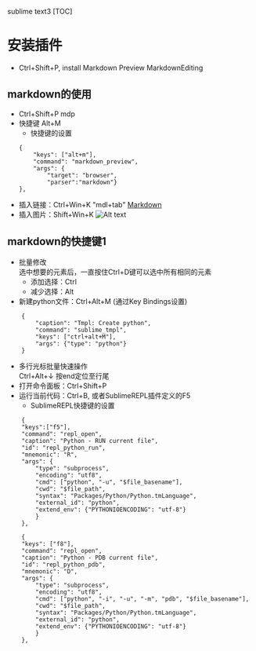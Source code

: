 sublime text3
[TOC]
# 安装插件
+ Ctrl+Shift+P, install
Markdown Preview
MarkdownEditing

## markdown的使用
+ Ctrl+Shift+P mdp
+ 快捷键 Alt+M
    + 快捷键的设置
    ```
    {
        "keys": ["alt+m"],
        "command": "markdown_preview",
        "args": {
            "target": "browser",
            "parser":"markdown"}
    },
    ```
+ 插入链接：Ctrl+Win+K
"mdl+tab"
[Markdown](https://blog.csdn.net/qazxswed807/article/details/51235792 "Sublime Markdown")
+ 插入图片：Shift+Win+K
![Alt text](/path/to/img.jpg "Optional title")

## markdown的快捷键1
+ 批量修改  
选中想要的元素后，一直按住Ctrl+D键可以选中所有相同的元素
    + 添加选择：Ctrl
    + 减少选择：Alt
+ 新建python文件：Ctrl+Alt+M (通过Key Bindings设置)
```
    {
        "caption": "Tmpl: Create python",
        "command": "sublime_tmpl",
        "keys": ["ctrl+alt+M"],
        "args": {"type": "python"}
    }
```
+ 多行光标批量快速操作  
    Ctrl+Alt+↓
    按end定位至行尾
+ 打开命令面板：Ctrl+Shift+P
+ 运行当前代码：Ctrl+B, 或者SublimeREPL插件定义的F5
    + SublimeREPL快捷键的设置
```
    {   
    "keys":["f5"],
    "command": "repl_open",
    "caption": "Python - RUN current file",
    "id": "repl_python_run",
    "mnemonic": "R",
    "args": {
        "type": "subprocess",
        "encoding": "utf8",
        "cmd": ["python", "-u", "$file_basename"],
        "cwd": "$file_path",
        "syntax": "Packages/Python/Python.tmLanguage",
        "external_id": "python",
        "extend_env": {"PYTHONIOENCODING": "utf-8"}
        }
    },

    {
    "keys": ["f8"],
    "command": "repl_open",
    "caption": "Python - PDB current file",
    "id": "repl_python_pdb",
    "mnemonic": "D",
    "args": {
        "type": "subprocess",
        "encoding": "utf8",
        "cmd": ["python", "-i", "-u", "-m", "pdb", "$file_basename"],
        "cwd": "$file_path",
        "syntax": "Packages/Python/Python.tmLanguage",
        "external_id": "python",
        "extend_env": {"PYTHONIOENCODING": "utf-8"}
        }
    },
```
